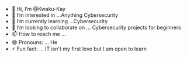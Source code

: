 - 👋 Hi, I’m @Kwaku-Kay
- 👀 I’m interested in ...Anything Cybersecurity
- 🌱 I’m currently learning ...Cybersecurity 
- 💞️ I’m looking to collaborate on ... Cybersecurity projects for beginners
- 📫 How to reach me ...
- 😄 Pronouns: ... He 
- ⚡ Fun fact: ... IT isn't my first love but I am open to learn

<!---
Kwaku-Kay/Kwaku-Kay is a ✨ special ✨ repository because its `README.md` (this file) appears on your GitHub profile.
You can click the Preview link to take a look at your changes.
--->
